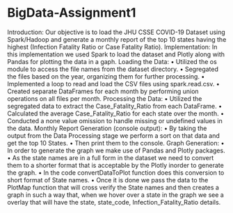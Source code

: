 # BigData-Assignment1

Introduction:
Our objective is to load the JHU CSSE COVID-19 Dataset using Spark/Hadoop and generate a monthly report of the top 10 states having the highest (Infection Fatality Ratio or Case Fatality Ratio).
Implementation:
In this implementation we used Spark to load the dataset and Plotly along with Pandas for plotting the data in a gaph.
Loading the Data:
•	Utilized the os module to access the file names from the dataset directory.
•	Segregated the files based on the year, organizing them for further processing.
•	Implemented a loop to read and load the CSV files using spark.read.csv.
•	Created separate DataFrames for each month by performing union operations on all files per month.
Processing the Data:
•	Utilized the segregated data to extract the Case_Fatality_Ratio from each DataFrame.
•	Calculated the average Case_Fatality_Ratio for each state over the month.
•	Conducted a none value omission to handle missing or undefined values in the data.
Monthly Report Generation (console output):
•	By taking the output from the Data Processing stage we perform a sort on that data and get the top 10 States.
•	Then print them to the console.
Graph Generation:
•	In order to generate the graph we make use of Pandas and Plotly packages.
•	As the state names are in a full form in the dataset we need to convert them to a shorter format that is acceptable by the Plotly inorder to generate the graph.
•	In the code convertDataToPlot function does this conversion to short format of State names.
•	Once it is done we pass the data to the PlotMap function that will cross verify the State names and then creates a graph in such a way that, when we hover over a state in the graph we see a overlay that will have the state, state_code, Infection_Fatality_Ratio details.
